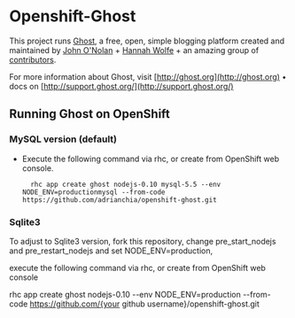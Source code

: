 Openshift-Ghost
===============
This project runs [Ghost](https://github.com/TryGhost/Ghost), a free, open, simple blogging platform created and maintained by [John O'Nolan](http://twitter.com/JohnONolan) + [Hannah Wolfe](http://twitter.com/ErisDS) + an amazing group of [contributors](https://github.com/TryGhost/Ghost/contributors).

For more information about Ghost, visit [http://ghost.org](http://ghost.org) • docs on [http://support.ghost.org/](http://support.ghost.org/)

Running Ghost on OpenShift
--------------------------
### MySQL version (default)
- Execute the following command via rhc, or create from OpenShift web console.

        rhc app create ghost nodejs-0.10 mysql-5.5 --env NODE_ENV=productionmysql --from-code https://github.com/adrianchia/openshift-ghost.git

### Sqlite3
To adjust to Sqlite3 version, fork this repository, change pre_start_nodejs and pre_restart_nodejs and set  NODE\_ENV=production,

execute the following command via rhc, or create from OpenShift web console

rhc app create ghost nodejs-0.10 --env NODE_ENV=production --from-code https://github.com/{your github username}/openshift-ghost.git
